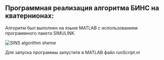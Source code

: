 ## Программная реализация алгоритма БИНС на кватернионах:
Алгоритм был выполнен на языке MATLAB с использованием программного пакета SIMULINK.

![SINS algorithm sheme](https://github.com/Gel0bmstu/Kursovaya_92/raw/dev/model/sheme.png)

Для запуска программы запустите в MATLAB файл *runScript.m*
